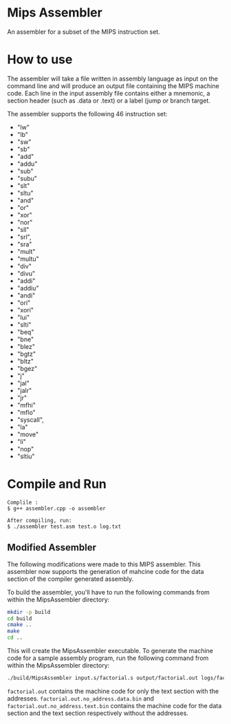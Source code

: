 Mips Assembler
==============

An assembler for a subset of the MIPS instruction set.

# How to use
The assembler will take a file written in assembly language as input on the command line and will produce an output file containing the MIPS machine code. Each line in the input assembly file contains either a mnemonic, a section header (such as .data or .text) or a label (jump or branch target.

The assembler supports the following 46 instruction set:

- "lw"
- "lb"
- "sw"
- "sb" 
- "add"
- "addu"
- "sub"
- "subu"
- "slt"
- "sltu"
- "and"
- "or"
- "xor"
- "nor"
- "sll"
- "srl",
- "sra"
- "mult"
- "multu"
- "div"
- "divu"
- "addi"
- "addiu"
- "andi"
- "ori"
- "xori"
- "lui"
- "slti"
- "beq"
- "bne"
- "blez"
- "bgtz"
- "bltz"
- "bgez"
- "j"
- "jal"
- "jalr"
- "jr"
- "mfhi"
- "mflo" 
- "syscall",
- "la"
- "move"
- "li"
- "nop"
- "sltiu"

# Compile and Run
	Complile :
	$ g++ assembler.cpp -o assembler

    After compiling, run:
    $ ./assembler test.asm test.o log.txt

## Modified Assembler
The following modifications were made to this MIPS assembler. This assembler now supports the generation of mahcine code for the data section of the compiler generated assembly.

To build the assembler, you'll have to run the following commands from within the MipsAssembler directory:
``` bash
mkdir -p build
cd build
cmake ..
make
cd ..
```

This will create the MipsAssembler executable. To generate the machine code for a sample assembly program, run the following command from within the MipsAssembler directory:
```bash
./build/MipsAssembler input.s/factorial.s output/factorial.out logs/factorial.log
```

`factorial.out` contains the machine code for only the text section with the addresses. `factorial.out.no_address.data.bin` and `factorial.out.no_address.text.bin` contains the machine code for the data section and the text section respectively without the addresses.

